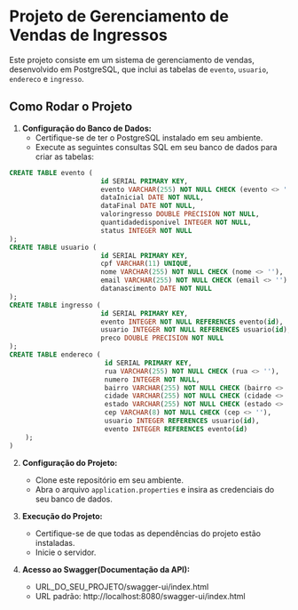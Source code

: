 # Projeto de Gerenciamento de Vendas de Ingressos

Este projeto consiste em um sistema de gerenciamento de vendas, desenvolvido em PostgreSQL, que inclui as tabelas de `evento`, `usuario`, `endereco` e `ingresso`.

## Como Rodar o Projeto

1. **Configuração do Banco de Dados:**
    - Certifique-se de ter o PostgreSQL instalado em seu ambiente.
    - Execute as seguintes consultas SQL em seu banco de dados para criar as tabelas:

```sql
CREATE TABLE evento (
                       id SERIAL PRIMARY KEY,
                       evento VARCHAR(255) NOT NULL CHECK (evento <> ''),
                       dataInicial DATE NOT NULL,
                       dataFinal DATE NOT NULL,
                       valoringresso DOUBLE PRECISION NOT NULL,
                       quantidadedisponivel INTEGER NOT NULL,
                       status INTEGER NOT NULL
);
CREATE TABLE usuario (
                       id SERIAL PRIMARY KEY,
                       cpf VARCHAR(11) UNIQUE,
                       nome VARCHAR(255) NOT NULL CHECK (nome <> ''),
                       email VARCHAR(255) NOT NULL CHECK (email <> '') UNIQUE,
                       datanascimento DATE NOT NULL
);
CREATE TABLE ingresso (
                       id SERIAL PRIMARY KEY,
                       evento INTEGER NOT NULL REFERENCES evento(id),
                       usuario INTEGER NOT NULL REFERENCES usuario(id),
                       preco DOUBLE PRECISION NOT NULL
);
CREATE TABLE endereco (
                        id SERIAL PRIMARY KEY,
                        rua VARCHAR(255) NOT NULL CHECK (rua <> ''),
                        numero INTEGER NOT NULL,
                        bairro VARCHAR(255) NOT NULL CHECK (bairro <> ''),
                        cidade VARCHAR(255) NOT NULL CHECK (cidade <> ''),
                        estado VARCHAR(255) NOT NULL CHECK (estado <> ''),
                        cep VARCHAR(8) NOT NULL CHECK (cep <> ''),
                        usuario INTEGER REFERENCES usuario(id),
                        evento INTEGER REFERENCES evento(id)
    );  
)
```

2. **Configuração do Projeto:**
    - Clone este repositório em seu ambiente.
    - Abra o arquivo `application.properties` e insira as credenciais do seu banco de dados.

3. **Execução do Projeto:**
    - Certifique-se de que todas as dependências do projeto estão instaladas.
    - Inicie o servidor.

4. **Acesso ao Swagger(Documentação da API):**
    - URL_DO_SEU_PROJETO/swagger-ui/index.html
    - URL padrão: http://localhost:8080/swagger-ui/index.html
    
